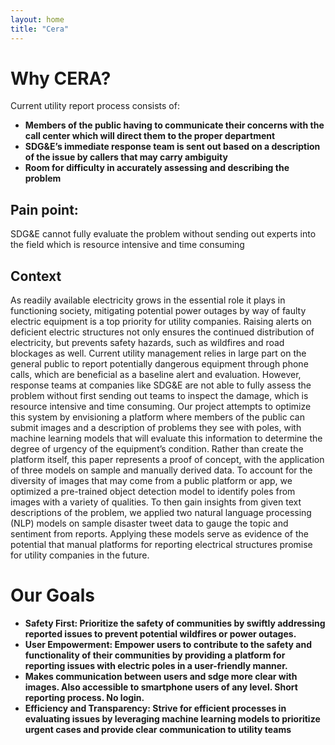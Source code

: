 ```yaml
---
layout: home
title: "Cera"
---
```



<!-- [Link to another page](./another-page.html).

[Link to methods page](./models.html). -->
# Why CERA?
Current utility report process consists of:
- **Members of the public having  to communicate their concerns with the call center which will direct them to the proper department** 
- **SDG&E’s immediate response team is sent out based on a description of the issue by callers that may carry ambiguity**
- **Room for difficulty in accurately assessing and describing the problem**

## Pain point:
SDG&E cannot fully evaluate the problem without sending out experts into the field which is resource intensive and time consuming

## Context
As readily available electricity grows in the essential role it plays in functioning society, mitigating potential power outages by way of faulty electric equipment is a top priority for utility companies. Raising alerts on deficient electric structures not only ensures the continued distribution of electricity, but prevents safety hazards, such as wildfires and road blockages as well. Current utility management relies in large part on the general public to report potentially dangerous equipment through phone calls, which are beneficial as a baseline alert and evaluation. However, response teams at companies like SDG&E are not able to fully assess the problem without first sending out teams to inspect the damage, which is resource intensive and time consuming. Our project attempts to optimize this system by envisioning a platform where members of the public can submit images and a description of problems they see with poles, with machine learning models that will evaluate this information to determine the degree of urgency of the equipment’s condition. Rather than create the platform itself, this paper represents a proof of concept, with the application of three models on sample and manually derived data. To account for the diversity of images that may come from a public platform or app, we optimized a pre-trained object detection model to identify poles from images with a variety of qualities. To then gain insights from given text descriptions of the problem, we applied two natural language processing (NLP) models on sample disaster tweet data to gauge the topic and sentiment from reports. Applying these models serve as evidence of the potential that manual platforms for reporting electrical structures promise for utility companies in the future.
# Our Goals 
- **Safety First: Prioritize the safety of communities by swiftly addressing reported issues to prevent potential wildfires or power outages.**
- **User Empowerment: Empower users to contribute to the safety and functionality of their communities by providing a platform for reporting issues with electric poles in a user-friendly manner.**
- **Makes communication between users and sdge more clear with images. Also accessible to smartphone users of any level. Short reporting process.
No login.**
- **Efficiency and Transparency: Strive for efficient processes in evaluating issues by leveraging machine learning models to prioritize urgent cases and provide clear communication to utility teams**

